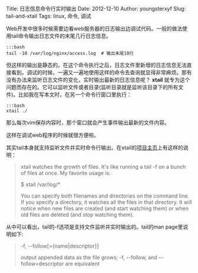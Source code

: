Title: 日志信息命令行实时输出
Date: 2012-12-10
Author: youngsterxyf
Slug: tail-and-xtail
Tags: linux, 命令, 调试

Web开发中很多时候需要边看web服务器的日志输出边调试代码。一般的做法使用tail命令输出日志文件的末尾几行日志信息。

	:::bash
    tail -10 /var/log/nginx/access.log  # 输出末尾10行

但这样的输出是静态的。在这个命令执行之后，日志文件里新增的日志信息无法直接看到。调试的时候，一遍又一遍地使用这样的命令去查询就显得非常麻烦。那有没有办法来监听日志文件的变化，实时输出最新的日志信息呢？ **xtail** 就专为这个问题而存在的。它可以监听文件或者目录(监听目录就是监听该目录下的所有文件)。比如我在写本文时，在另一个命令行窗口里执行：

	:::bash
    xtail ./

那么每次vim保存内容时，那个窗口就会产生事件输出最新的文件内容。

这样在调试web程序的时候就很方便啦。

其实tail本身就支持监听文件并实时命令行输出。在xtail的[项目主页](http://www.unicom.com/sw/xtail)上有这样的说明：

>xtail watches the growth of files. It's like running a tail -f on a bunch of files at once. My favorite usage is:
>
>$ xtail /var/log/\*
>
>You can specify both filenames and directories on the command line. If you specify a directory, it watches all the files in that directory. It will notice when new files are created (and start watching them) or when old files are deleted (and stop watching them).

从中可以看出，tail的-f选项是支持文件监听并实时输出的。tail的man page里说明如下:

>-f, --follow[={name|descriptor}]
>
>   output appended data as the file grows; -f,  --follow,  and --follow=descriptor are equivalent
>
